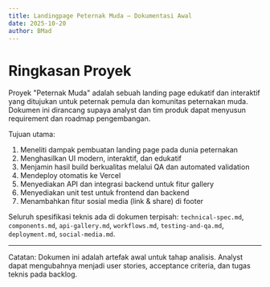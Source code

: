 ```yaml
---
title: Landingpage Peternak Muda — Dokumentasi Awal
date: 2025-10-20
author: BMad
---
```


# Ringkasan Proyek

Proyek "Peternak Muda" adalah sebuah landing page edukatif dan interaktif yang ditujukan untuk peternak pemula dan komunitas peternakan muda. Dokumen ini dirancang supaya analyst dan tim produk dapat menyusun requirement dan roadmap pengembangan.

Tujuan utama:

1. Meneliti dampak pembuatan landing page pada dunia peternakan
2. Menghasilkan UI modern, interaktif, dan edukatif
3. Menjamin hasil build berkualitas melalui QA dan automated validation
4. Mendeploy otomatis ke Vercel
5. Menyediakan API dan integrasi backend untuk fitur gallery
6. Menyediakan unit test untuk frontend dan backend
7. Menambahkan fitur sosial media (link & share) di footer

Seluruh spesifikasi teknis ada di dokumen terpisah: `technical-spec.md`, `components.md`, `api-gallery.md`, `workflows.md`, `testing-and-qa.md`, `deployment.md`, `social-media.md`.

---

Catatan: Dokumen ini adalah artefak awal untuk tahap analisis. Analyst dapat mengubahnya menjadi user stories, acceptance criteria, dan tugas teknis pada backlog.
